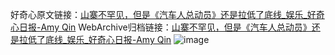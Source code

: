 好奇心原文链接：[山寨不罕见，但是《汽车人总动员》还是拉低了底线_娱乐_好奇心日报-Amy Qin](https://www.qdaily.com/articles/11926.html)
WebArchive归档链接：[山寨不罕见，但是《汽车人总动员》还是拉低了底线_娱乐_好奇心日报-Amy Qin](http://web.archive.org/web/20190623171654/https://www.qdaily.com/articles/11926.html)
![image](http://ww3.sinaimg.cn/large/007d5XDply1g3wbdwuzm7j30u03hke81)